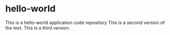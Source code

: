 # hello-world
This is a hello-world application code repository
This is a second version of the text.
This is a third version.
